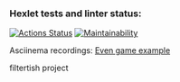 ### Hexlet tests and linter status:
[![Actions Status](https://github.com/filtertish/java-project-61/actions/workflows/hexlet-check.yml/badge.svg)](https://github.com/filtertish/java-project-61/actions)  [![Maintainability](https://api.codeclimate.com/v1/badges/411cbaa89963ab55eec3/maintainability)](https://codeclimate.com/github/filtertish/java-project-61/maintainability)

Asciinema recordings:
[Even game example](https://asciinema.org/a/7HFXF6ViKtu8K7IyPty2ov2Cg)

filtertish project

